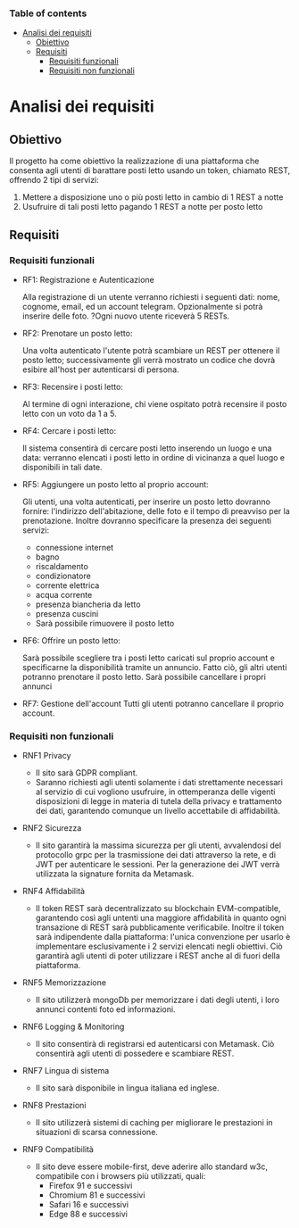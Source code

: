 ### Table of contents

- [Analisi dei requisiti](#analisi-dei-requisiti)
  - [Obiettivo](#obiettivo)
  - [Requisiti](#requisiti)
    - [Requisiti funzionali](#requisiti-funzionali)
    - [Requisiti non funzionali](#requisiti-non-funzionali)

# Analisi dei requisiti

## Obiettivo

Il progetto ha come obiettivo la realizzazione di una piattaforma che consenta agli utenti di barattare posti letto usando un token, chiamato REST, offrendo 2 tipi di servizi:

1. Mettere a disposizione uno o più posti letto in cambio di 1 REST a notte
2. Usufruire di tali posti letto pagando 1 REST a notte per posto letto

## Requisiti

### Requisiti funzionali

- RF1: Registrazione e Autenticazione

  Alla registrazione di un utente verranno richiesti i seguenti dati: nome, cognome, email, ed un account telegram. Opzionalmente si potrà inserire delle foto.
  ?Ogni nuovo utente riceverà 5 RESTs.

- RF2: Prenotare un posto letto:

  Una volta autenticato l'utente potrà scambiare un REST per ottenere il posto letto; successivamente gli verrà mostrato un codice che dovrà esibire all'host per autenticarsi di persona.

- RF3: Recensire i posti letto:

  Al termine di ogni interazione, chi viene ospitato potrà recensire il posto letto con un voto da 1 a 5.

- RF4: Cercare i posti letto:

  Il sistema consentirà di cercare posti letto inserendo un luogo e una data: verranno elencati i posti letto in ordine di vicinanza a quel luogo e disponibili in tali date.

- RF5: Aggiungere un posto letto al proprio account:

  Gli utenti, una volta autenticati, per inserire un posto letto dovranno fornire: l'indirizzo dell'abitazione, delle foto e il tempo di preavviso per la prenotazione.
  Inoltre dovranno specificare la presenza dei seguenti servizi:

  - connessione internet
  - bagno
  - riscaldamento
  - condizionatore
  - corrente elettrica
  - acqua corrente
  - presenza biancheria da letto
  - presenza cuscini
  - Sarà possibile rimuovere il posto letto

- RF6: Offrire un posto letto:

  Sarà possibile scegliere tra i posti letto caricati sul proprio account e specificarne la disponibilità tramite un annuncio.
  Fatto ciò, gli altri utenti potranno prenotare il posto letto.
  Sarà possibile cancellare i propri annunci

- RF7: Gestione dell'account
  Tutti gli utenti potranno cancellare il proprio account.

### Requisiti non funzionali

- RNF1 Privacy

  - Il sito sarà GDPR compliant.
  - Saranno richiesti agli utenti solamente i dati strettamente necessari al servizio di cui vogliono usufruire, in ottemperanza delle vigenti disposizioni di legge in materia di tutela della privacy e trattamento dei dati, garantendo comunque un livello accettabile di affidabilità.

- RNF2 Sicurezza

  - Il sito garantirà la massima sicurezza per gli utenti, avvalendosi del protocollo grpc per la trasmissione dei dati attraverso la rete, e di JWT per autenticare le sessioni. Per la generazione dei JWT verrà utilizzata la signature fornita da Metamask.

- RNF4 Affidabilità

  - Il token REST sarà decentralizzato su blockchain EVM-compatible, garantendo così agli untenti una maggiore affidabilità in quanto ogni transazione di REST sarà pubblicamente verificabile.
  Inoltre il token sarà indipendente dalla piattaforma: l'unica convenzione per usarlo è implementare esclusivamente i 2 servizi elencati negli obiettivi.
  Ciò garantirà agli utenti di poter utilizzare i REST anche al di fuori della piattaforma.

- RNF5 Memorizzazione

  - Il sito utilizzerà mongoDb per memorizzare i dati degli utenti, i loro annunci contenti foto ed informazioni.

- RNF6 Logging & Monitoring

  - Il sito consentirà di registrarsi ed autenticarsi con Metamask. Ciò consentirà agli utenti di possedere e scambiare REST.

- RNF7 Lingua di sistema
  - Il sito sarà disponibile in lingua italiana ed inglese.

- RNF8 Prestazioni

  - Il sito utilizzerà sistemi di caching per migliorare le prestazioni in situazioni di scarsa connessione.

- RNF9 Compatibilità
  - Il sito deve essere mobile-first, deve aderire allo standard w3c, compatibile con i browsers più utilizzati, quali:
    - Firefox 91 e successivi
    - Chromium 81 e successivi
    - Safari 16 e successivi
    - Edge 88 e successivi
